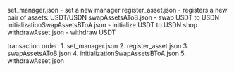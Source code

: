 set_manager.json - set a new manager
register_asset.json - registers a new pair of assets: USDT/USDN
swapAssetsAToB.json - swap USDT to USDN
initializationSwapAssetsBToA.json - initialize USDT to USDN shop
withdrawAsset.json - withdraw USDT

transaction order:
    1. set_manager.json
    2. register_asset.json
    3. swapAssetsAToB.json
    4. initializationSwapAssetsBToA.json
    5. withdrawAsset.json
